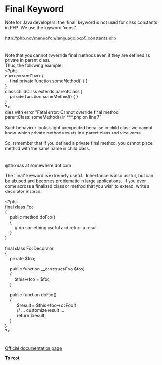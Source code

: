 # Final Keyword




<div class="phpcode"><span class="html">
Note for Java developers: the &apos;final&apos; keyword is not used for class constants in PHP. We use the keyword &apos;const&apos;.<br><br><a href="http://php.net/manual/en/language.oop5.constants.php" rel="nofollow" target="_blank">http://php.net/manual/en/language.oop5.constants.php</a></span>
</div>
  

#


<div class="phpcode"><span class="html">
Note that you cannot ovverride final methods even if they are defined as private in parent class.
<br>Thus, the following example:
<br><span class="default">&lt;?php
<br></span><span class="keyword">class </span><span class="default">parentClass </span><span class="keyword">{
<br>&#xA0; &#xA0; final private function </span><span class="default">someMethod</span><span class="keyword">() { }
<br>}
<br>class </span><span class="default">childClass </span><span class="keyword">extends </span><span class="default">parentClass </span><span class="keyword">{
<br>&#xA0; &#xA0; private function </span><span class="default">someMethod</span><span class="keyword">() { }
<br>}
<br></span><span class="default">?&gt;
<br></span>dies with error &quot;Fatal error: Cannot override final method parentClass::someMethod() in ***.php on line 7&quot;
<br>
<br>Such behaviour looks slight unexpected because in child class we cannot know, which private methods exists in a parent class and vice versa.
<br>
<br>So, remember that if you defined a private final method, you cannot place method with the same name in child class.</span>
</div>
  

#


<div class="phpcode"><span class="html">
@thomas at somewhere dot com<br><br>The &apos;final&apos; keyword is extremely useful.&#xA0; Inheritance is also useful, but can be abused and becomes problematic in large applications.&#xA0; If you ever come across a finalized class or method that you wish to extend, write a decorator instead.<br><br><span class="default">&lt;?php<br></span><span class="keyword">final class </span><span class="default">Foo<br></span><span class="keyword">{<br>&#xA0; &#xA0; public </span><span class="default">method doFoo</span><span class="keyword">()<br>&#xA0; &#xA0; {<br>&#xA0; &#xA0; &#xA0; &#xA0; </span><span class="comment">// do something useful and return a result<br>&#xA0; &#xA0; </span><span class="keyword">}<br>}<br><br>final class </span><span class="default">FooDecorator<br></span><span class="keyword">{<br>&#xA0; &#xA0; private </span><span class="default">$foo</span><span class="keyword">;<br>&#xA0; &#xA0; <br>&#xA0; &#xA0; public function </span><span class="default">__construct</span><span class="keyword">(</span><span class="default">Foo $foo</span><span class="keyword">)<br>&#xA0; &#xA0; {<br>&#xA0; &#xA0; &#xA0; &#xA0; </span><span class="default">$this</span><span class="keyword">-&gt;</span><span class="default">foo </span><span class="keyword">= </span><span class="default">$foo</span><span class="keyword">;<br>&#xA0; &#xA0; }<br>&#xA0; &#xA0; <br>&#xA0; &#xA0; public function </span><span class="default">doFoo</span><span class="keyword">()<br>&#xA0; &#xA0; {<br>&#xA0; &#xA0; &#xA0; &#xA0; &#xA0; </span><span class="default">$result </span><span class="keyword">= </span><span class="default">$this</span><span class="keyword">-&gt;</span><span class="default">foo</span><span class="keyword">-&gt;</span><span class="default">doFoo</span><span class="keyword">();<br>&#xA0; &#xA0; &#xA0; &#xA0; &#xA0; </span><span class="comment">// ... customize result ...<br>&#xA0; &#xA0; &#xA0; &#xA0; &#xA0; </span><span class="keyword">return </span><span class="default">$result</span><span class="keyword">;<br>&#xA0; &#xA0; }<br>}<br></span><span class="default">?&gt;</span>
</span>
</div>
  

#

[Official documentation page](https://www.php.net/manual/en/language.oop5.final.php)

**[To root](/)**